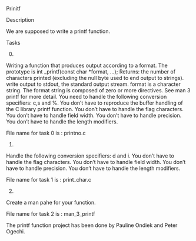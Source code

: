 Prinitf

Description

We are supposed to write a printf function.

Tasks

0.
Writing a function that produces output according to a format.
The prototype is  int _printf(const char *format, ...);
Returns: the number of characters printed (excluding the null byte used to end output to strings).
write output to stdout, the standard output stream.
format is a character string. The format string is composed of zero or more directives.
See man 3 printf for more detail. You need to handle the following conversion specifiers:
c,s and %.
You don’t have to reproduce the buffer handling of the C library printf function.
You don’t have to handle the flag characters.
You don’t have to handle field width.
You don’t have to handle precision.
You don’t have to handle the length modifiers.

File name for task 0 is : printno.c

1.
Handle the following conversion specifiers:
d and i.
You don’t have to handle the flag characters.
You don’t have to handle field width.
You don’t have to handle precision.
You don’t have to handle the length modifiers.

File name for task 1 is : print_char.c

2.
Create a man pahe for your function.

File name for task 2 is : man_3_printf


The printf function project has been done by Pauline Ondiek and Peter Ogechi.
